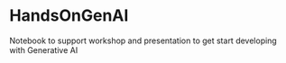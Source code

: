 # HandsOnGenAI
Notebook to support workshop and presentation to get start developing with Generative AI
